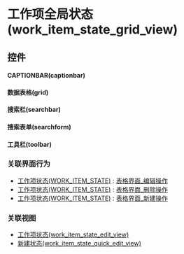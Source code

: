 # 工作项全局状态(work_item_state_grid_view)  <!-- {docsify-ignore-all} -->


<el-skeleton style="width:60%">
	<template #template>
		<div style="padding-bottom: 5px;">
			<div style="height:40px;display: flex;align-items: center;justify-content: space-between;">
				<el-tooltip content="页面标题">
					<el-skeleton-item variant="text" style="height:40px;"></el-skeleton-item>
				</el-tooltip>
				<el-tooltip content="搜索栏">
				    <el-skeleton-item variant="text" style="margin-left: 10px;height:40px;width:300px;"></el-skeleton-item>
				</el-tooltip>
				<el-skeleton style="width:250px;">
					<template #template>
						<el-tooltip content="工具栏">
							<div style="display: flex;align-items: center;justify-content:end">
								<el-skeleton-item variant="text" style="margin-left: 10px;height:40px;width:80px"></el-skeleton-item>
								<el-skeleton-item variant="text" style="margin-left: 10px;height:40px;width:80px"></el-skeleton-item>
								<el-skeleton-item variant="text" style="margin-left: 10px;height:40px;width:80px"></el-skeleton-item>
							</div>
						</el-tooltip>
					</template>
				</el-skeleton>
			</div>
		</div>
		<el-tooltip content="数据表格">
			<el-skeleton-item variant="p" style="height:300px"></el-skeleton-item>
		</el-tooltip>
	</template>
</el-skeleton>


## 控件
#### CAPTIONBAR(captionbar)

#### 数据表格(grid)

#### 搜索栏(searchbar)

#### 搜索表单(searchform)

#### 工具栏(toolbar)



### 关联界面行为
  * [工作项状态(WORK_ITEM_STATE)](module/ProjMgmt/work_item_state) : [表格界面_编辑操作](module/ProjMgmt/work_item_state#界面行为)
  * [工作项状态(WORK_ITEM_STATE)](module/ProjMgmt/work_item_state) : [表格界面_删除操作](module/ProjMgmt/work_item_state#界面行为)
  * [工作项状态(WORK_ITEM_STATE)](module/ProjMgmt/work_item_state) : [表格界面_新建操作](module/ProjMgmt/work_item_state#界面行为)

### 关联视图
  * [工作项状态(work_item_state_edit_view)](app/view/work_item_state_edit_view)
  * [新建状态(work_item_state_quick_edit_view)](app/view/work_item_state_quick_edit_view)

<script>
 const { createApp } = Vue
  createApp({
    data() {
      return {

      }
    }
  }).use(ElementPlus).mount('#app')
</script>